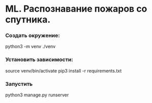 # ML. Распознавание пожаров со спутника.

### Создать окружение:
python3 -m venv ./venv

### Установить зависимости:
source venv/bin/activate
pip3 install -r requirements.txt

### Запустить
python3 manage.py runserver
